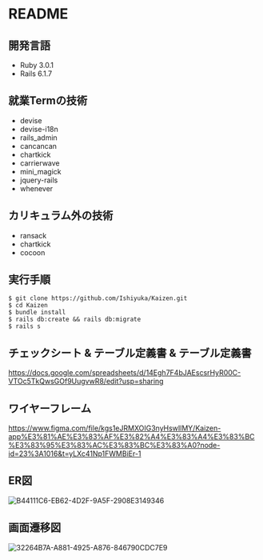 # README

## 開発言語
- Ruby 3.0.1
- Rails 6.1.7

## 就業Termの技術
- devise
- devise-i18n
- rails_admin
- cancancan
- chartkick
- carrierwave
- mini_magick
- jquery-rails
- whenever

## カリキュラム外の技術
- ransack
- chartkick
- cocoon

## 実行手順
```
$ git clone https://github.com/Ishiyuka/Kaizen.git
$ cd Kaizen
$ bundle install
$ rails db:create && rails db:migrate
$ rails s
```

## チェックシート & テーブル定義書 & テーブル定義書
https://docs.google.com/spreadsheets/d/14Egh7F4bJAEscsrHyR00C-VTOc5TkQwsGOf9UugvwR8/edit?usp=sharing

## ワイヤーフレーム
https://www.figma.com/file/kgs1eJRMXOIG3nyHswIlMY/Kaizen-app%E3%81%AE%E3%83%AF%E3%82%A4%E3%83%A4%E3%83%BC%E3%83%95%E3%83%AC%E3%83%BC%E3%83%A0?node-id=23%3A1016&t=yLXc41Np1FWMBiEr-1

## ER図
![B44111C6-EB62-4D2F-9A5F-2908E3149346](https://user-images.githubusercontent.com/112865440/206980202-6f1d066e-7779-424d-b715-7232010f8735.jpeg)

## 画面遷移図
![32264B7A-A881-4925-A876-846790CDC7E9](https://user-images.githubusercontent.com/112865440/203374715-50ee03cc-343b-41e0-8ae7-5ccb01ab76fd.jpeg)


